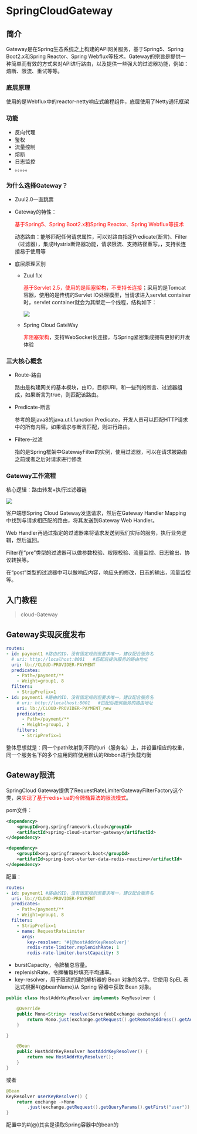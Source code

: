 # SpringCloudGateway

## 简介

Gateway是在Spring生态系统之上构建的API网关服务，基于Spring5、Spring Boot2.x和Spring Reactor、Spring Webflux等技术。Gateway的宗旨是提供一种简单而有效的方式来对API进行路由，以及提供一些强大的过滤器功能，例如：熔断、限流、重试等等。

### 底层原理

使用的是Webflux中的reactor-netty响应式编程组件，底层使用了Netty通讯框架

### 功能

+ 反向代理
+ 鉴权
+ 流量控制
+ 熔断
+ 日志监控
+ 。。。。。

### 为什么选择Gateway？

+ Zuul2.0一直跳票

+ Gateway的特性：

  <span style="color:red">基于Spring5、Spring Boot2.x和Spring Reactor、Spring Webflux等技术</span>

  动态路由：能够匹配任何请求属性，可以对路由指定Predicate(断言)、Filter（过滤器），集成Hystrix断路器功能，请求限流、支持路径重写，，支持长连接易于使用等

+ 底层原理区别

  + Zuul 1.x

    <span style="color:red">基于Servlet 2.5，使用的是阻塞架构，不支持长连接</span>；采用的是Tomcat容器，使用的是传统的Servlet IO处理模型，当请求进入servlet container时，servlet container就会为其绑定一个线程，结构如下：

    ![](./res/Tomcat模型.png)

  + Spring Cloud GateWay

    <span style="color:red">非阻塞架构</span>，支持WebSocket长连接，与Spring紧密集成拥有更好的开发体验

### 三大核心概念

+ Route-路由

  路由是构建网关的基本模块，由ID，目标URI，和一些列的断言、过滤器组成，如果断言为true，则匹配该路由。

+ Predicate-断言

  参考的是java8的java.util.function.Predicate，开发人员可以匹配HTTP请求中的所有内容，如果请求与断言匹配，则进行路由。

+ Filtere-过滤

  指的是Spring框架中GatewayFilter的实例，使用过滤器，可以在请求被路由之前或者之后对请求进行修改

### Gateway工作流程

核心逻辑：路由转发+执行过滤器链

![](./res/spring_cloud_gateway_diagram.png)

客户端想Spring Cloud Gateway发送请求，然后在Gateway Handler Mapping中找到与请求相匹配的路由，将其发送到Gateway Web Handler。

Web Handler再通过指定的过滤器来将请求发送到我们实际的服务，执行业务逻辑，然后返回。

Filter在“pre”类型的过滤器可以做参数校验、权限校验、流量监控、日志输出、协议转换等。

在“post”类型的过滤器中可以做响应内容，响应头的修改，日志的输出，流量监控等。

## 入门教程

>  cloud-Gateway

## Gateway实现灰度发布

```yaml
routes:
- id: payment1 #路由的ID，没有固定规则但要求唯一，建议配合服务名
  # uri: http://localhost:8001   #匹配后提供服务的路由地址
  uri: lb://CLOUD-PROVIDER-PAYMENT
  predicates:
    - Path=/payment/**
    - Weight=group1, 8
  filters:
    - StripPrefix=1
- id: payment1 #路由的ID，没有固定规则但要求唯一，建议配合服务名
    # uri: http://localhost:8001   #匹配后提供服务的路由地址
    uri: lb://CLOUD-PROVIDER-PAYMENT_new
    predicates:
      - Path=/payment/**
      - Weight=group1, 2
    filters:
      - StripPrefix=1
```

整体思想就是：同一个path映射到不同的uri（服务名）上，并设置相应的权重，同一个服务名下的多个应用同样使用默认的Ribbon进行负载均衡

## Gateway限流

SpringCloud Gateway提供了RequestRateLimiterGatewayFilterFactory这个类，来<font color=red>实现了基于redis+lua的令牌桶算法的限流模式</font>。

pom文件：

```xml
<dependency>
    <groupId>org.springframework.cloud</groupId>
    <artifactId>spring-cloud-starter-gateway</artifactId>
</dependency>

<dependency>
    <groupId>org.springframework.boot</groupId>
    <artifatId>spring-boot-starter-data-redis-reactive</artifactId>
</dependency>
```

配置：

```yaml
routes:
- id: payment1 #路由的ID，没有固定规则但要求唯一，建议配合服务名
  uri: lb://CLOUD-PROVIDER-PAYMENT
  predicates:
    - Path=/payment/**
    - Weight=group1, 8
  filters:
    - StripPrefix=1
    - name: RequestRateLimiter
      args:
        key-resolver: '#{@hostAddrKeyResolver}'
        redis-rate-limiter.replenishRate: 1
        redis-rate-limiter.burstCapacity: 3
```

- burstCapacity，令牌桶总容量。
- replenishRate，令牌桶每秒填充平均速率。
- key-resolver，用于限流的键的解析器的 Bean 对象的名字。它使用 SpEL 表达式根据#{@beanName}从 Spring 容器中获取 Bean 对象。

```java
public class HostAddrKeyResolver implements KeyResolver {

    @Override
    public Mono<String> resolve(ServerWebExchange exchange) {
        return Mono.just(exchange.getRequest().getRemoteAddress().getAddress().getHostAddress());
    }

}

 	@Bean
    public HostAddrKeyResolver hostAddrKeyResolver() {
        return new HostAddrKeyResolver();
    }
}
```

或者

```java
@Bean
KeyResolver userKeyResolver() {
    return exchange ->Mono
        .just(exchange.getRequest().getQueryParams().getFirst("user"));
}
```

配置中的#{@}其实是读取Spring容器中的bean的

